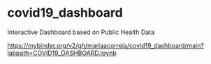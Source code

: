 # covid19_dashboard
Interactive Dashboard based on Public Health Data


https://mybinder.org/v2/gh/mariaacorreia/covid19_dashboard/main?labpath=COVID19_DASHBOARD.ipynb
